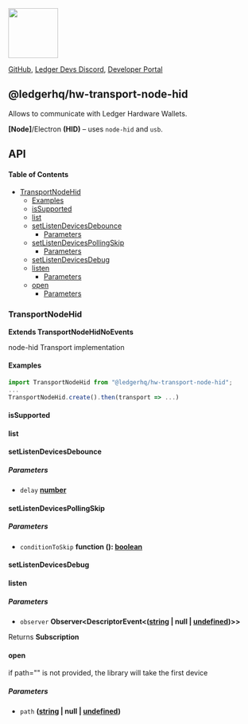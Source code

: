 <img src="https://user-images.githubusercontent.com/4631227/191834116-59cf590e-25cc-4956-ae5c-812ea464f324.png" height="100" />

[GitHub](https://github.com/LedgerHQ/ledger-live/),
[Ledger Devs Discord](https://developers.ledger.com/discord-pro),
[Developer Portal](https://developers.ledger.com/)

## @ledgerhq/hw-transport-node-hid

Allows to communicate with Ledger Hardware Wallets.

**\[Node]**/Electron **(HID)** – uses `node-hid` and `usb`.

## API

<!-- Generated by documentation.js. Update this documentation by updating the source code. -->

#### Table of Contents

*   [TransportNodeHid](#transportnodehid)
    *   [Examples](#examples)
    *   [isSupported](#issupported)
    *   [list](#list)
    *   [setListenDevicesDebounce](#setlistendevicesdebounce)
        *   [Parameters](#parameters)
    *   [setListenDevicesPollingSkip](#setlistendevicespollingskip)
        *   [Parameters](#parameters-1)
    *   [setListenDevicesDebug](#setlistendevicesdebug)
    *   [listen](#listen)
        *   [Parameters](#parameters-2)
    *   [open](#open)
        *   [Parameters](#parameters-3)

### TransportNodeHid

**Extends TransportNodeHidNoEvents**

node-hid Transport implementation

#### Examples

```javascript
import TransportNodeHid from "@ledgerhq/hw-transport-node-hid";
...
TransportNodeHid.create().then(transport => ...)
```

#### isSupported

#### list

#### setListenDevicesDebounce

##### Parameters

*   `delay` **[number](https://developer.mozilla.org/docs/Web/JavaScript/Reference/Global_Objects/Number)**&#x20;

#### setListenDevicesPollingSkip

##### Parameters

*   `conditionToSkip` **function (): [boolean](https://developer.mozilla.org/docs/Web/JavaScript/Reference/Global_Objects/Boolean)**&#x20;

#### setListenDevicesDebug

#### listen

##### Parameters

*   `observer` **Observer\<DescriptorEvent<([string](https://developer.mozilla.org/docs/Web/JavaScript/Reference/Global_Objects/String) | null | [undefined](https://developer.mozilla.org/docs/Web/JavaScript/Reference/Global_Objects/undefined))>>**&#x20;

Returns **Subscription**&#x20;

#### open

if path="" is not provided, the library will take the first device

##### Parameters

*   `path` **([string](https://developer.mozilla.org/docs/Web/JavaScript/Reference/Global_Objects/String) | null | [undefined](https://developer.mozilla.org/docs/Web/JavaScript/Reference/Global_Objects/undefined))**&#x20;
